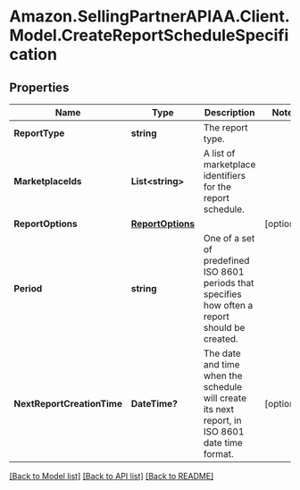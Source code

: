 # Amazon.SellingPartnerAPIAA.Client.Model.CreateReportScheduleSpecification
## Properties

Name | Type | Description | Notes
------------ | ------------- | ------------- | -------------
**ReportType** | **string** | The report type. | 
**MarketplaceIds** | **List&lt;string&gt;** | A list of marketplace identifiers for the report schedule. | 
**ReportOptions** | [**ReportOptions**](ReportOptions.md) |  | [optional] 
**Period** | **string** | One of a set of predefined ISO 8601 periods that specifies how often a report should be created. | 
**NextReportCreationTime** | **DateTime?** | The date and time when the schedule will create its next report, in ISO 8601 date time format. | [optional] 

[[Back to Model list]](../README.md#documentation-for-models) [[Back to API list]](../README.md#documentation-for-api-endpoints) [[Back to README]](../README.md)


